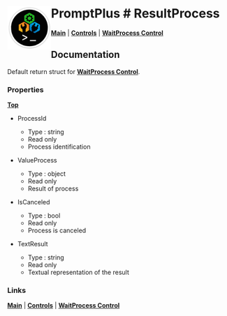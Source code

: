 # <img align="left" width="100" height="100" src="./images/icon.png"> PromptPlus # ResultProcess
[**Main**](index.md#help) | 
[**Controls**](index.md#apis) |
[**WaitProcess Control**](waitprocess) 

## Documentation
Default return struct for [**WaitProcess Control**](waitprocess).

### Properties
[**Top**](#promptplus--resultprocess)

- ProcessId 
	- Type : string
    - Read only
	- Process identification

- ValueProcess   
	- Type : object
    - Read only
	- Result of process
  
- IsCanceled   
	- Type : bool
    - Read only
	- Process is canceled

- TextResult   
	- Type : string
    - Read only
	- Textual representation of the result

### Links
[**Main**](index.md#help) | 
[**Controls**](index.md#apis) |
[**WaitProcess Control**](waitprocess) 
